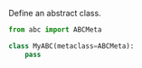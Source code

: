 Define an abstract class.

```python
from abc import ABCMeta

class MyABC(metaclass=ABCMeta):
    pass
```